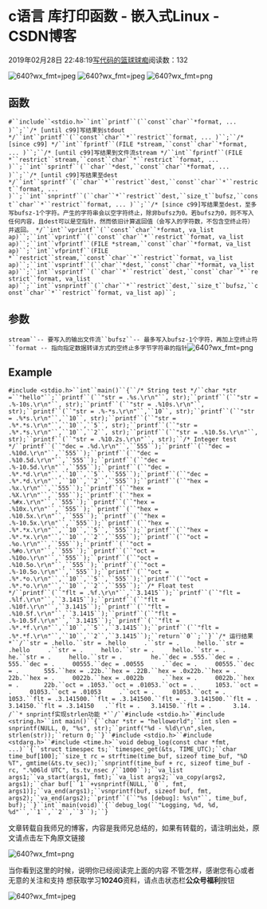 
# c语言 库打印函数 - 嵌入式Linux - CSDN博客

2019年02月28日 22:48:19[写代码的篮球球痴](https://me.csdn.net/weiqifa0)阅读数：132


![640?wx_fmt=jpeg](https://ss.csdn.net/p?https://mmbiz.qpic.cn/mmbiz_jpg/Qof5hj3zMPcBUvIaicmXXpnADp0oL5ldtWRhT7EibO2uhaich7uOguFFw0l9t8n1dU7kDiaM86XwqlGgVaneYN0PMg/640?wx_fmt=jpeg)
![640?wx_fmt=jpeg](https://ss.csdn.net/p?https://mmbiz.qpic.cn/mmbiz_jpg/Qof5hj3zMPeiauStJMDaoxoicA9rgjdWtkKj2ZZA5bCEcib9Z8bkfqBBZoO2eItzHChicibqZlWc4dP9LHIJIUGGLicg/640?wx_fmt=jpeg)
![640?wx_fmt=png](https://ss.csdn.net/p?https://mmbiz.qpic.cn/mmbiz_png/Qof5hj3zMPd3pDeEtePDsNGbO6Q6AhH7vSYG8ygKrWwk9jPucDicgJVWfuO0BZVian5VPqZc3NCrAlHfwsMaTANw/640?wx_fmt=png)
## 函数








`#``include``<stdio.h>``int``printf``(``const``char``*format, ... )``;``/* [until c99]写结果到stdout */``int``printf``(``const``char``*``restrict``format, ... )``;``/* [since c99] */``int``fprintf``(FILE *stream,``const``char``*format, ... )``;``/* [until c99]写结果到文件流stream */``int``fprintf``(FILE *``restrict``stream,``const``char``*``restrict``format, ... )``;``int``sprintf``(``char``*dest,``const``char``*format, ... )``;``/* [until c99]写结果至dest */``int``sprintf``(``char``*``restrict``dest,``const``char``*``restrict``format, ... )``;``int``snprintf``(``char``*``restrict``dest,``size_t``bufsz,``const``char``*``restrict``format, ... )``;``/* [since c99]写结果至dest，至多写bufsz-1个字符。产生的字符串会以空字符终止，除非bufsz为0。若bufsz为0，则不写入任何内容，且dest可以是空指针，然而依旧计算返回值（会写入的字符数，不包含空终止符）并返回。 */``int``vprintf``(``const``char``*format, va_list ap)``;``int``vprintf``(``const``char``*``restrict``format, va_list ap)``;``int``vfprintf``(FILE *stream,``const``char``*format, va_list ap)``;``int``vfprintf``(FILE *``restrict``stream,``const``char``*``restrict``format, va_list ap)``;``int``vsprintf``(``char``*dest,``const``char``*format, va_list ap)``;``int``vsprintf``(``char``*``restrict``dest,``const``char``*``restrict``format, va_list ap)``;``int``vsnprintf``(``char``*``restrict``dest,``size_t``bufsz,``const``char``*``restrict``format, va_list ap)``;`
## 参数

`stream``-- 要写入的输出文件流``bufsz``-- 最多写入bufsz-1个字符，再加上空终止符``format -- 指向指定数据转译方式的空终止多字节字符串的指针`![640?wx_fmt=png](https://ss.csdn.net/p?https://mmbiz.qpic.cn/mmbiz_png/Qof5hj3zMPcBUvIaicmXXpnADp0oL5ldtBqkc5Swq0vfI9FsMapvlV5WruVsDbYdlaFXBiaQZTMpdjN1ulIIZEDQ/640?wx_fmt=png)
## Example






























































`#include <stdio.h>``int``main()``{``/* String test */``char *str =``"hello"``;``printf``(``"str = .%s.\r\n"``, str);``printf``(``"str = .%-10s.\r\n"``, str);``printf``(``"str = .%10s.\r\n"``, str);``printf``(``"str = .%-*s.\r\n"``,``10``, str);``printf``(``"str = .%*s.\r\n"``,``10``, str);``printf``(``"str = .%*.*s.\r\n"``,``10``,``5``, str);``printf``(``"str = .%*.*s.\r\n"``,``10``,``2``, str);``printf``(``"str = .%10.5s.\r\n"``, str);``printf``(``"str = .%10.2s.\r\n"``, str);``/* Integer test */``printf``(``"dec = .%d.\r\n"``,``555``);``printf``(``"dec = .%10d.\r\n"``,``555``);``printf``(``"dec = .%10.5d.\r\n"``,``555``);``printf``(``"dec = .%-10.5d.\r\n"``,``555``);``printf``(``"dec = .%*.*d.\r\n"``,``10``,``5``,``555``);``printf``(``"dec = .%*.*d.\r\n"``,``10``,``2``,``555``);``printf``(``"hex = .%x.\r\n"``,``555``);``printf``(``"hex = .%X.\r\n"``,``555``);``printf``(``"hex = .%#x.\r\n"``,``555``);``printf``(``"hex = .%10x.\r\n"``,``555``);``printf``(``"hex = .%10.5x.\r\n"``,``555``);``printf``(``"hex = .%-10.5x.\r\n"``,``555``);``printf``(``"hex = .%*.*x.\r\n"``,``10``,``5``,``555``);``printf``(``"hex = .%*.*x.\r\n"``,``10``,``2``,``555``);``printf``(``"oct = .%o.\r\n"``,``555``);``printf``(``"oct = .%#o.\r\n"``,``555``);``printf``(``"oct = .%10o.\r\n"``,``555``);``printf``(``"oct = .%10.5o.\r\n"``,``555``);``printf``(``"oct = .%-10.5o.\r\n"``,``555``);``printf``(``"oct = .%*.*o.\r\n"``,``10``,``5``,``555``);``printf``(``"oct = .%*.*o.\r\n"``,``10``,``2``,``555``);``/* Float test */``printf``(``"flt = .%f.\r\n"``,``3.1415``);``printf``(``"flt = .%lf.\r\n"``,``3.1415``);``printf``(``"flt = .%10f.\r\n"``,``3.1415``);``printf``(``"flt = .%10.5f.\r\n"``,``3.1415``);``printf``(``"flt = .%-10.5f.\r\n"``,``3.1415``);``printf``(``"flt = .%*.*f.\r\n"``,``10``,``5``,``3.1415``);``printf``(``"flt = .%*.*f.\r\n"``,``10``,``2``,``3.1415``);``return``0``;``}``/* 运行结果 *``/``str = .hello.``str = .hello     .``str = .     hello.``str = .hello     .``str = .     hello.``str = .     hello.``str = .        he.``str = .     hello.``str = .        he.``dec = .555.``dec = .       555.``dec = .     00555.``dec = .00555     .``dec = .     00555.``dec = .       555.``hex = .22b.``hex = .22B.``hex = .0x22b.``hex = .       22b.``hex = .     0022b.``hex = .0022b     .``hex = .     0022b.``hex = .       22b.``oct = .1053.``oct = .01053.``oct = .      1053.``oct = .     01053.``oct = .01053     .``oct = .     01053.``oct = .      1053.``flt = .3.141500.``flt = .3.141500.``flt = .  3.141500.``flt = .   3.14150.``flt = .3.14150   .``flt = .   3.14150.``flt = .      3.14.`
`/``* snprintf实现strlen功能 *``/``#include <stdio.h>``#include <string.h>``int main()``{``char *str = "helloworld";``int slen = snprintf(NULL, 0, "%s", str);``printf("%d - %ld\r\n",slen, strlen(str));``return 0;``}``#include <stdio.h>``#include <stdarg.h>``#include <time.h>``void debug_log(const char *fmt, ...)``{``struct timespec ts;``timespec_get(&ts, TIME_UTC);``char time_buf[100];``size_t rc = strftime(time_buf, sizeof time_buf, "%D %T", gmtime(&ts.tv_sec));``snprintf(time_buf + rc, sizeof time_buf - rc, ".%06ld UTC", ts.tv_nsec /``1000``);``va_list args1;``va_start(args1, fmt);``va_list args2;``va_copy(args2, args1);``char buf[``1``+vsnprintf(NULL,``0``, fmt, args1)];``va_end(args1);``vsnprintf(buf, sizeof buf, fmt, args2);``va_end(args2);``printf``(``"%s [debug]: %s\n"``, time_buf, buf);``}``int``main(void)``{``debug_log(``"Logging, %d, %d, %d"``,``1``,``2``,``3``);``}`

文章转载自我师兄的博客，内容是我师兄总结的，如果有转载的，请注明出处，原文请点击左下角原文链接



![640?wx_fmt=png](https://ss.csdn.net/p?https://mmbiz.qpic.cn/mmbiz_png/Qof5hj3zMPd3pDeEtePDsNGbO6Q6AhH7vSYG8ygKrWwk9jPucDicgJVWfuO0BZVian5VPqZc3NCrAlHfwsMaTANw/640?wx_fmt=png)

当你看到这里的时候，说明你已经阅读完上面的内容
不管怎样，感谢您有心或者无意的关注和支持
想获取学习**1024G**资料，请点击状态栏**公众号福利**按钮

![640?wx_fmt=jpeg](https://ss.csdn.net/p?https://mmbiz.qpic.cn/mmbiz_jpg/Qof5hj3zMPdjf4zGB2y66oSmGibcFIozabEFpsMLLROecoibJKwC177cvkgQcB7n7NLpNJLUSeGTKqUHAHQhJDxw/640?wx_fmt=jpeg)





